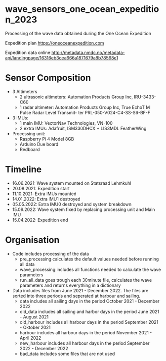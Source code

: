 # wave_sensors_one_ocean_expedition_2023
Processing of the wave data obtained during the One Ocean Expedition

Expedition plan https://oneoceanexpedition.com

Expedition data online http://metadata.nmdc.no/metadata-api/landingpage/16316eb3cea666a1871679a8b78568e1

# Sensor Composition
- 3 Altimeters
    * 2 ultrasonic altimeters: Automation Products Group Inc, IRU-3433-C60
    * 1 radar altimeter: Automation Products Group Inc, True EchoT M Pulse Radar Level Transmit- ter PRL-050-V024-C4-SS-S6-BF-F
- 3 IMUs:
    * 1 main IMU: VectorNav Technologies, VN-100
    * 2 extra IMUs: Adafruit, ISM330DHCX + LIS3MDL FeatherWing
- Processing unit: 
    * Raspberry Pi 4 Model 8GB
    * Arduino Due board
    * Redboard

# Timeline
- 16.06.2021: Wave system mounted on Statsraad Lehmkuhl
- 20.08.2021: Expedition start
- 11.10.2021: Extra IMUs mounted
- 14.01.2022: Extra IMU1 destroyed 
- 05.05.2022: Extra IMU0 destroyed and system breakdown
- 15.09.2022: Wave system fixed by replacing processing unit and Main IMU
- 15.04.2022: Expedition end

# Organisation
- Code includes processing of the data
   * pre_processing calculates the default values needed before running all data
   * wave_processing includes all functions needed to calculate the wave parameters
   * run_all_data goes trough each 30minute file, calculates the wave parameters and returns everything in a dictionary
- Data includes files from June 2021 - December 2022. The files are sorted into three periods and seperated at harbour and sailing. 
   * data includes all sailing days in the period October 2021 - December 2022
   * old_data includes all sailing and harbor days in the period June 2021 - August 2021
   * old_harbour includes all harbour days in the period September 2021 - Oktober 2021
   * harbour includes all harbour days in the period November 2021 - April 2022
   * new_harbour includes all harbour days in the period September 2022 - December 2022
   * bad_data includes some files that are not used
